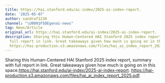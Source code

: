 ```yaml
---
title: https://hai.stanford.edu/ai-index/2025-ai-index-report.
date: '2025-05-07'
author: sandraf1230
channel: "\U0001F5DEgenai-news"
tag: News/Article
original_url: https://hai.stanford.edu/ai-index/2025-ai-index-report.
description: Sharing this Human-Centered HAI Stanford 2025 index report, summary with
  full report in link. Great takeaways given how much is going on in this space.https://hai.stanford.edu/ai-index/2025-ai-index-report.
  https://hai-production.s3.amazonaws.com/files/hai_ai_index_report_2025.pdf.
---
```


Sharing this Human-Centered HAI Stanford 2025 index report, summary with full report in link. Great takeaways given how much is going on in this space.https://hai.stanford.edu/ai-index/2025-ai-index-report. https://hai-production.s3.amazonaws.com/files/hai_ai_index_report_2025.pdf.